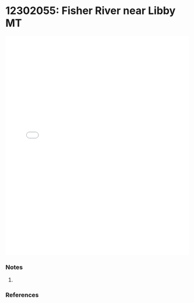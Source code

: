 # 12302055: Fisher River near Libby MT

<iframe src="/_static/stations/12302055_fdc.html" width="100%" height="600" frameborder="0"></iframe>

### Notes
1. 

### References


